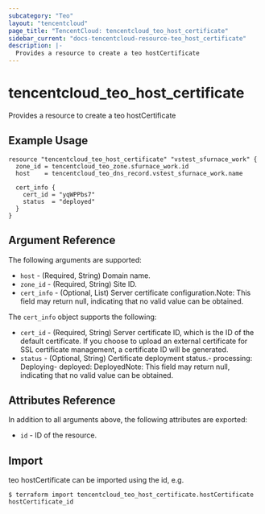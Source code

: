 ```yaml
---
subcategory: "Teo"
layout: "tencentcloud"
page_title: "TencentCloud: tencentcloud_teo_host_certificate"
sidebar_current: "docs-tencentcloud-resource-teo_host_certificate"
description: |-
  Provides a resource to create a teo hostCertificate
---
```


# tencentcloud_teo_host_certificate

Provides a resource to create a teo hostCertificate

## Example Usage

```hcl
resource "tencentcloud_teo_host_certificate" "vstest_sfurnace_work" {
  zone_id = tencentcloud_teo_zone.sfurnace_work.id
  host    = tencentcloud_teo_dns_record.vstest_sfurnace_work.name

  cert_info {
    cert_id = "yqWPPbs7"
    status  = "deployed"
  }
}
```

## Argument Reference

The following arguments are supported:

* `host` - (Required, String) Domain name.
* `zone_id` - (Required, String) Site ID.
* `cert_info` - (Optional, List) Server certificate configuration.Note: This field may return null, indicating that no valid value can be obtained.

The `cert_info` object supports the following:

* `cert_id` - (Required, String) Server certificate ID, which is the ID of the default certificate. If you choose to upload an external certificate for SSL certificate management, a certificate ID will be generated.
* `status` - (Optional, String) Certificate deployment status.- processing: Deploying- deployed: DeployedNote: This field may return null, indicating that no valid value can be obtained.

## Attributes Reference

In addition to all arguments above, the following attributes are exported:

* `id` - ID of the resource.



## Import

teo hostCertificate can be imported using the id, e.g.
```
$ terraform import tencentcloud_teo_host_certificate.hostCertificate hostCertificate_id
```

